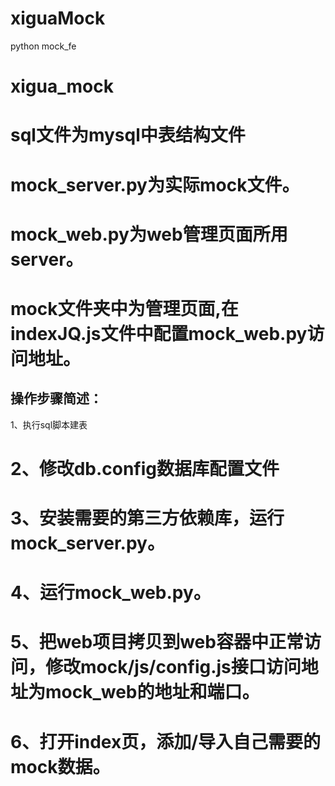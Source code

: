# xiguaMock
python mock_fe

# xigua_mock
# sql文件为mysql中表结构文件
# mock_server.py为实际mock文件。
# mock_web.py为web管理页面所用server。
# mock文件夹中为管理页面,在indexJQ.js文件中配置mock_web.py访问地址。

## 操作步骤简述：
 1、执行sql脚本建表
# 2、修改db.config数据库配置文件
# 3、安装需要的第三方依赖库，运行mock_server.py。
# 4、运行mock_web.py。
# 5、把web项目拷贝到web容器中正常访问，修改mock/js/config.js接口访问地址为mock_web的地址和端口。
# 6、打开index页，添加/导入自己需要的mock数据。

